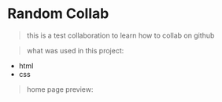 # Random Collab

> this is a test collaboration to learn how to collab on github

>what was used in this project:
* html
* css

> home page preview:
